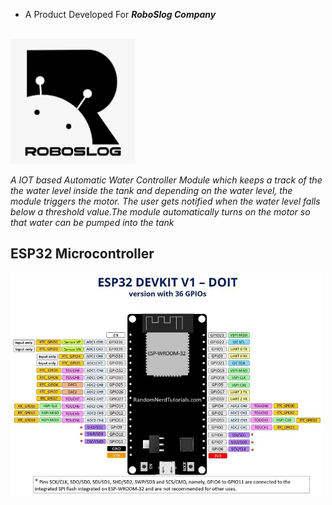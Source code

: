 
* A Product Developed For ***RoboSlog Company***

<br>
<img src="https://github.com/Godson-Thomas/Water_Controller_System/blob/master/Images/RoboSlog_Company.jpg" width="200">
<br>

_A IOT based Automatic Water Controller Module which keeps a track of the the water level inside the tank and depending on the water level, the module triggers the motor. The user gets notified when the water level falls below a threshold value.The module automatically turns on the motor so that water can be pumped into the tank_<br>


## ESP32 Microcontroller
<img src="https://github.com/Godson-Thomas/Water_Controller_System/blob/master/esp32_pin_.jpg" width="500">



